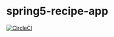# spring5-recipe-app
[![CircleCI](https://circleci.com/gh/sjcalabrese/spring5-recipe-app.svg?style=svg)](https://circleci.com/gh/sjcalabrese/spring5-recipe-app)
